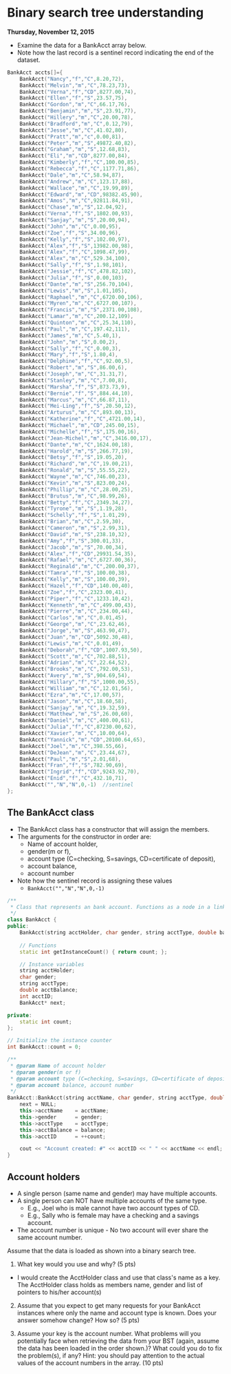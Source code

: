 
# Binary search tree understanding  
**Thursday, November 12, 2015**

- Examine the data for a BankAcct array below.
- Note how the last record is a sentinel record indicating the end of the dataset.

```cpp
BankAcct accts[]={
    BankAcct("Nancy","f","C",8.20,72),
    BankAcct("Melvin","m","C",78.23,73),
    BankAcct("Verna","f","CD",8277.00,74),
    BankAcct("Ellen","f","S",23.57,75),
    BankAcct("Gordon","m","C",66.17,76),
    BankAcct("Benjamin","m","S",23.91,77),
    BankAcct("Hillery","m","C",20.00,78),
    BankAcct("Bradford","m","C",0.12,79),
    BankAcct("Jesse","m","C",41.02,80),
    BankAcct("Pratt","m","c",0.00,81),
    BankAcct("Peter","m","S",49872.40,82),
    BankAcct("Graham","m","S",12.68,83),
    BankAcct("Eli","m","CD",8277.00,84),
    BankAcct("Kimberly","f","C",100.00,85),
    BankAcct("Rebecca","f","C",1177.71,86),
    BankAcct("Dale","m","C",58.94,87),
    BankAcct("Andrew","m","C",123.17,88),
    BankAcct("Wallace","m","C",19.99,89),
    BankAcct("Edward","m","CD",98382.45,90),
    BankAcct("Amos","m","C",92811.84,91),
    BankAcct("Chase","m","S",12.04,92),
    BankAcct("Verna","f","S",1802.00,93),
    BankAcct("Sanjay","m","S",20.00,94),
    BankAcct("John","m","C",0.00,95),
    BankAcct("Zoe","f","S",34.00,96),
    BankAcct("Kelly","f","S",102.00,97),
    BankAcct("Alex","f","S",13982.00,98),
    BankAcct("Alex","f","C",1098.47,99),
    BankAcct("Alex","m","C",529.34,100),
    BankAcct("Sally","f","S",1.98,101),
    BankAcct("Jessie","f","C",478.82,102),
    BankAcct("Julia","f","S",0.00,103),
    BankAcct("Dante","m","S",256.70,104),
    BankAcct("Lewis","m","S",1.01,105),
    BankAcct("Raphael","m","C",6720.00,106),
    BankAcct("Myren","m","C",6727.00,107),
    BankAcct("Francis","m","S",2371.00,108),
    BankAcct("Lamar","m","C",200.12,109),
    BankAcct("Quinton","m","C",25.34,110),
    BankAcct("Paul","m","C",197.42,111),
    BankAcct("James","m","C",5.40,1),
    BankAcct("John","m","S",0.00,2),
    BankAcct("Sally","f","C",0.00,3),
    BankAcct("Mary","f","S",1.80,4),
    BankAcct("Delphine","f","C",92.00,5),
    BankAcct("Robert","m","S",86.00,6),
    BankAcct("Joseph","m","C",31.31,7),
    BankAcct("Stanley","m","C",7.00,8),
    BankAcct("Marsha","f","S",873.73,9),
    BankAcct("Bernie","f","S",884.44,10),
    BankAcct("Marcus","m","C",66.87,11),
    BankAcct("Mei-Ling","f","S",20.50,12),
    BankAcct("Arturus","m","C",893.00,13),
    BankAcct("Katherine","f","C",4721.00,14),
    BankAcct("Michael","m","CD",245.00,15),
    BankAcct("Michelle","f","S",175.00,16),
    BankAcct("Jean-Michel","m","C",3416.00,17),
    BankAcct("Dante","m","C",1624.00,18),
    BankAcct("Harold","m","S",266.77,19),
    BankAcct("Betsy","f","S",19.05,20),
    BankAcct("Richard","m","C",19.00,21),
    BankAcct("Ronald","m","S",55.55,22),
    BankAcct("Wayne","m","C",746.00,23),
    BankAcct("Kevin","m","S",823.00,24),
    BankAcct("Phillip","m","C",28.00,25),
    BankAcct("Brutus","m","C",98.99,26),
    BankAcct("Betty","f","C",2349.34,27),
    BankAcct("Tyrone","m","S",1.19,28),
    BankAcct("Schelly","f","S",1.01,29),
    BankAcct("Brian","m","C",2.59,30),
    BankAcct("Cameron","m","S",2.99,31),
    BankAcct("David","m","S",238.10,32),
    BankAcct("Amy","f","S",300.01,33),
    BankAcct("Jacob","m","S",70.00,34),
    BankAcct("Alex","f","CD",29931.54,35),
    BankAcct("Rafael","m","C",6727.00,36),
    BankAcct("Reginald","m","C",200.00,37),
    BankAcct("Tamra","f","S",100.00,38),
    BankAcct("Kelly","m","S",100.00,39),
    BankAcct("Hazel","f","CD",140.00,40),
    BankAcct("Zoe","f","C",2323.00,41),
    BankAcct("Piper","f","C",1233.10,42),
    BankAcct("Kenneth","m","C",499.00,43),
    BankAcct("Pierre","m","C",234.00,44),
    BankAcct("Carlos","m","C",0.01,45),
    BankAcct("George","m","C",23.62,46),
    BankAcct("Jorge","m","S",463.90,47),
    BankAcct("Juan","m","CD",5092.30,48),
    BankAcct("Lewis","m","C",0.01,49),
    BankAcct("Deborah","f","CD",1007.93,50),
    BankAcct("Scott","m","C",702.88,51),
    BankAcct("Adrian","m","C",22.64,52),
    BankAcct("Brooks","m","C",792.00,53),
    BankAcct("Avery","m","S",904.69,54),
    BankAcct("Hillary","f","S",1000.00,55),
    BankAcct("William","m","C",12.01,56),
    BankAcct("Ezra","m","C",17.00,57),
    BankAcct("Jason","m","C",18.60,58),
    BankAcct("Sanjay","m","C",19.32,59),
    BankAcct("Matthew","m","S",26.00,60),
    BankAcct("Daniel","m","C",400.00,61),
    BankAcct("Julia","f","C",87230.00,62),
    BankAcct("Xavier","m","C",10.00,64),
    BankAcct("Yannick","m","CD",20100.64,65),
    BankAcct("Joel","m","C",398.55,66),
    BankAcct("DeJean","m","C",23.44,67),
    BankAcct("Paul","m","S",2.01,68),
    BankAcct("Fran","f","S",782.90,69),
    BankAcct("Ingrid","f","CD",9243.92,70),
    BankAcct("Enid","f","C",432.10,71),
    BankAcct("","N","N",0,-1)  //sentinel
};
```
 

## The BankAcct class
- The BankAcct class has a constructor that will assign the members.
- The arguments for the constructor in order are:
    + Name of account holder,
    + gender(m or f),
    + account type (C=checking, S=savings, CD=certificate of deposit),
    + account balance,
    + account number
- Note how the sentinel record is assigning these values 
    - `BankAcct("","N","N",0,-1)`

```cpp
/**
 * Class that represents an bank account. Functions as a node in a linked list.
 */
class BankAcct {
public:
    BankAcct(string acctHolder, char gender, string acctType, double balance);
    
    // Functions
    static int getInstanceCount() { return count; };

    // Instance variables
    string acctHolder;
    char gender;
    string acctType;
    double acctBalance;
    int acctID;
    BankAcct* next;

private:
    static int count;
};

// Initialize the instance counter
int BankAcct::count = 0;

/**
 * @param Name of account holder
 * @param gender(m or f)
 * @param account type (C=checking, S=savings, CD=certificate of deposit)
 * @param account balance, account number
 */
BankAcct::BankAcct(string acctName, char gender, string acctType, double balance) {
    next = NULL;
    this->acctName    = acctName;
    this->gender      = gender;
    this->acctType    = acctType;
    this->acctBalance = balance;
    this->acctID      = ++count;

    cout << "Account created: #" << acctID << " " << acctName << endl;
}
```

## Account holders
- A single person (same name and gender) may have multiple accounts.
- A single person can NOT have multiple accounts of the same type.
    - E.g., Joel who is male cannot have two account types of CD.
    - E.g., Sally who is female may have a checking and a savings account.
- The account number is unique - No two account will ever share the same account number.

Assume that the data is loaded as shown into a binary search tree.

1) What key would you use and why? (5 pts)

- I would create the AcctHolder class and use that class's name as a key. The AcctHolder class holds as members name, gender and list of pointers to his/her account(s)


2) Assume that you expect to get many requests for your BankAcct instances where only the name and account type is known.  Does your answer somehow change?  How so?  (5 pts)

3) Assume your key is the account number.  What problems will you potentially face when retrieving the data from your BST (again, assume the data has been loaded in the order shown.)?  What could you do to fix the problem(s), if any?  Hint: you should pay attention to the actual values of the account numbers in the array.  (10 pts)



